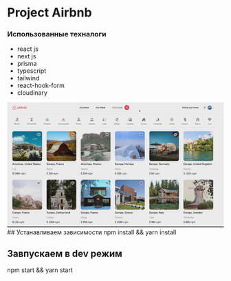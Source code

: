 # Project Airbnb 

<h3>Использованные техналоги</h3>
<ul>
    <li>react js</li>
    <li>next js</li>
    <li>prisma</li>
    <li>typescript</li>
    <li>tailwind</li>
    <li>react-hook-form</li>
    <li>cloudinary</li>
</ul>
<img src="./files/photo_2023-05-18_12-20-46.jpg" alt="jpg" />
## Устанавливаем зависимости
npm install && yarn install

## Завпускаем в dev режим 
npm start && yarn start 
